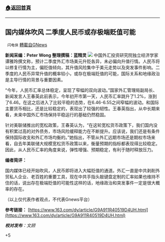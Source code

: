 ###  [:house:返回首頁](https://github.com/ourhimalayas/txt)
---

## 国内媒体吹风 二季度人民币或存极端贬值可能
` 闪电侠` [轉載自GNews](https://gnews.org/zh-hans/1186468/)

**新闻采编：Peter Wong
整理撰稿：蓝精灵**
![]()![](https://gnews-media-offload.s3.amazonaws.com/wp-content/uploads/2021/05/07222431/581-3.jpg)
中国外汇投资研究院独立经济学家谭雅玲撰文称，预计二季度外汇市场美元升贬各异，未必偏向升值行情。人民币将以修复行情为主，偏贬值倾向，其升值风险集中于美元走势以及突发事件影响。二季度的人民币异常升值的概率较小，或存在极端贬值的可能，国际关系和地缘政治是主导行情的背景与重要因素。

“今年，人民币汇率总体稳定，呈现了窄幅的双向波动。”国家外汇管理局副局长、新闻发言人王春英此前表示，今年初开市第一天，人民币汇率跳升了1.2%，涨到了6.46。在这之后进入了比较平稳的态势，在6.46-6.55之间窄幅的波动。和国际主要货币相比，还是比较稳定的，表现出了较强的韧性。王春英指出，从中长期来看，未来中国外汇市场保持平稳运行的基础仍然稳固。

针对美联储推出的宽松政策，王春英认为，“在这轮宽松货币政策下，我们国内没有积累过高的对外债务，市场风险缓释能力在不断提升。应该说，我们还是有条件保持国际收支和外汇市场均衡的。”她指出，不管从外汇远期市场还是期权市场来看，自去年美联储大规模宽松货币政策以来，衡量预期的指标都表现得比较稳定。因此，从人民币汇率的角度来说，弹性增强、预期稳定，有利于随时释放压力。

**编者简评：**

国内媒体已经开始吹风，人民币即将进入大幅贬值的通道。外汇一直是中共剥削外贸私人企业、老百姓的重要工具，现在中共手指头敲键盘定制的汇率如果也维持不住的话，说出存在极端贬值的可能性这样的话，地缘政治和突发事件一定是很大概率的存在。

（以上仅代表作者观点，不代表Gnews平台）

**参考链接：**
[https://www.163.com/dy/article/G9A911R40519D4UH.html](https://www.163.com/dy/article/G9A911R40519D4UH.html)

***校对发布**：文顾*

+5
